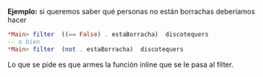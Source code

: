 **Ejemplo:** si queremos saber qué personas no están borrachas deberíamos hacer 

``` haskell
*Main> filter  ((== False) . estaBorracha)  discotequers  
-- o bien
*Main> filter  (not . estaBorracha)  discotequers  
```

Lo que se pide es que armes la función inline que se le pasa al filter.
